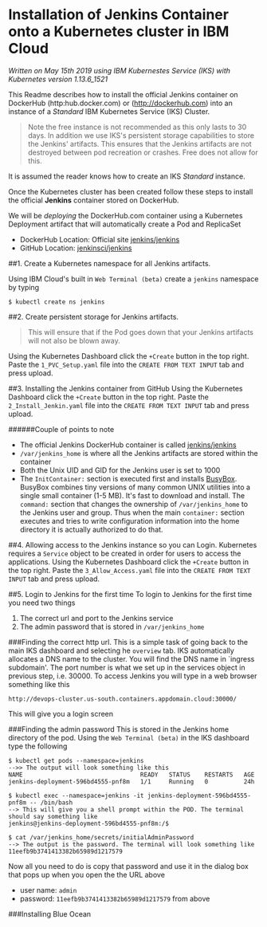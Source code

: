 # Installation of Jenkins Container onto a Kubernetes cluster in IBM Cloud
_Written on May 15th 2019 using IBM Kubernestes Service (IKS) with Kubernetes version 1.13.6_1521_

This Readme describes how to install the official Jenkins container  on DockerHub (http:hub.docker.com) or (http://dockerhub.com) into an instance of a *Standard* IBM Kubernetes Service (IKS) Cluster. 

> Note the free instance is not recommended as this only lasts to 30 days.
In addition we use IKS's persistent storage capabilities to store the Jenkins' artifacts.
This ensures that the Jenkins artifacts are not destroyed between pod recreation or crashes.
Free does not allow for this.

It is assumed the reader knows how to create an IKS *Standard* instance.

Once the Kubernetes cluster has been created follow these steps to install the official **Jenkins** container stored on DockerHub.

We will be _deploying_ the DockerHub.com container using a Kubernetes Deployment artifact that will automatically create a Pod and ReplicaSet

* DockerHub Location: Official site [jenkins/jenkins](https://hub.docker.com/r/jenkins/jenkins/)
* GitHub Location: [jenkinsci/jenkins](https://github.com/jenkinsci/jenkins)


##1. Create a Kubernetes namespace for all Jenkins artifacts.

Using IBM Cloud's built in `Web Terminal (beta)` create a `jenkins` namespace by typing
	
	$ kubectl create ns jenkins
##2. Create persistent storage for Jenkins artifacts. 

> This will ensure that if the Pod goes down that your Jenkins artifacts will not also be blown away.

Using the Kubernetes Dashboard click the `+Create` button in the top right. Paste the `1_PVC_Setup.yaml` file into the `CREATE FROM TEXT INPUT` tab and press upload.
	
##3. Installing the Jenkins container from GitHub
Using the Kubernetes Dashboard click the `+Create` button in the top right. Paste the `2_Install_Jenkin.yaml` file into the `CREATE FROM TEXT INPUT` tab and press upload.
	
######Couple of points to note
* The official Jenkins DockerHub container is called [jenkins/jenkins](https://hub.docker.com/r/jenkins/jenkins/)
* `/var/jenkins_home` is where all the Jenkins artifacts are stored within the container
* Both the Unix UID and GID for the Jenkins user is set to 1000
* The `InitContainer:` section is executed first and installs [BusyBox](https://hub.docker.com/_/busybox). BusyBox combines tiny versions of many common UNIX utilities into a single small container (1-5 MB). It's fast to download and install. The `command:` section that changes the ownership of `/var/jenkins_home` to the Jenkins user and group. Thus when the main `container:` section executes and tries to write configuration information into the home directory it is actually authorized to do that.

##4. Allowing access to the Jenkins instance so you can Login.
Kubernetes requires  a `Service` object to be created in order for users to access the applications. 
Using the Kubernetes Dashboard click the `+Create` button in the top right. Paste the `3_Allow_Access.yaml` file into the `CREATE FROM TEXT INPUT` tab and press upload.


##5. Login to Jenkins for the first time
To login to Jenkins for the first time you need two things

1. The correct url and port to the Jenkins service
2. The admin password that is stored in `/var/jenkins_home`

###Finding the correct http url.
This is a simple task of going back to the main IKS dashboard and selecting he `overview` tab. IKS automatically allocates a DNS name to the cluster. You will find the DNS name in `ingress subdomain'. The port number is what we set up in the services object in previous step, i.e. 30000. To access Jenkins you will type in a web browser something like this

	http://devops-cluster.us-south.containers.appdomain.cloud:30000/

This will give you a login screen

###Finding the admin password
This is stored in the Jenkins home directory of the pod. Using the `Web Terminal (beta)` in the IKS dashboard type the following


	$ kubectl get pods --namespace=jenkins
	-->> The output will look something like this 
	NAME                                 READY   STATUS    RESTARTS   AGE
	jenkins-deployment-596bd4555-pnf8m   1/1     Running   0          24h
	
	$ kubectl exec --namespace=jenkins -it jenkins-deployment-596bd4555-pnf8m -- /bin/bash
	--> This will give you a shell prompt within the POD. The terminal should say something like
	jenkins@jenkins-deployment-596bd4555-pnf8m:/$
	
	$ cat /var/jenkins_home/secrets/initialAdminPassword
	--> The output is the password. The terminal will look something like
	11eefb9b3741413382b65989d1217579
	
Now all you need to do is copy that password and use it in the dialog box that pops up when you open the the URL above
* user name: `admin`
* password: `11eefb9b3741413382b65989d1217579` from above


###Installing Blue Ocean